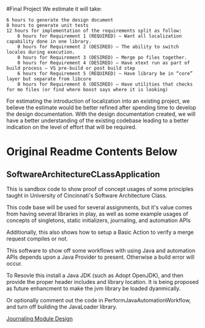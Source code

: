 #Final Project
We estimate it will take:

    6 hours to generate the design document
    8 hours to generate unit tests
    12 hours for implementation of the requirements split as follow:
        6 hours for Requirement 1 (REQUIRED) – Want all localization capability done in one library.
        0 hours for Requirement 2 (DESIRED) – The ability to switch locales during execution.
        0 hours for Requirement 3 (DESIRED) – Merge po files together.
        0 hours for Requirement 4 (DESIRED) – Have xtext run as part of build process – VS pre-build or post build step
        6 hours for Requirement 5 (REQUIRED) – Have library be in “core” layer but separate from libcore
        0 hours for Requirement 6 (DESIRED) – Have utilities that checks for mo files (or find where boost says where it is looking)

 

For estimating the introduction of localization into an existing project, we believe the estimate would be better refined after spending time to develop the design documentation. With the design documentation created, we will have a better understanding of the existing codebase leading to a better indication on the level of effort that will be required.

# Original Readme Contents Below
## SoftwareArchitectureCLassApplication
This is sandbox code to show proof of concept usages of some principles taught in University of Cincinnati's Software Architecture Class.

This code base will be used for several assignments, but it's value comes from having several libraries in play, as well as some example usages of concepts of singletons, static initializers, journaling, and automation APIs

Additionally, this also shows how to setup a Basic Action to verify a merge request compiles or not.


This software to show off some workflows with using Java and automation APIs depends upon a Java Provider to present.  Otherwise a build error will occur.

To Resovle this install a Java JDK (such as Adopt OpenJDK), and then provide the proper header includes and library location.  It is being proposed as future enhancment to make the jvm library be loaded dyanmically.

Or optionally comment out the code in PerformJavaAutomationWorkflow, and turn off building the JavaLoader library.

[Journaling Module Design](documentation_markdown/journaling.md)
